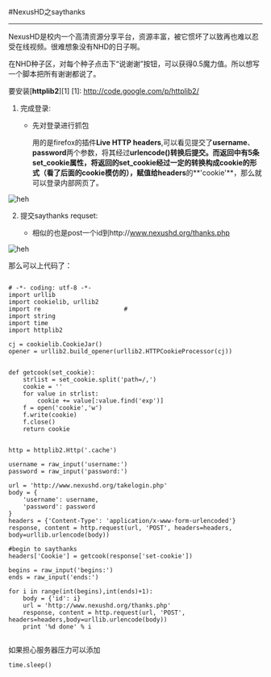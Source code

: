 #NexusHD之saythanks

---

NexusHD是校内一个高清资源分享平台，资源丰富，被它惯坏了以致再也难以忍受在线视频。很难想象没有NHD的日子啊。

在NHD种子区，对每个种子点击下“说谢谢”按钮，可以获得0.5魔力值。所以想写一个脚本把所有谢谢都说了。

要安装[**httplib2**][1]
[1]: http://code.google.com/p/httplib2/

1. 完成登录:

	+ 先对登录进行抓包

		用的是firefox的插件**Live HTTP headers**,可以看见提交了**username**、**password**两个参数，将其经过**urlencode()**转换后提交。而返回中有5条set_cookie属性，将返回的set_cookie经过一定的转换构成cookie的形式（看了后面的cookie模仿的），赋值给**headers**的**'cookie'**，那么就可以登录内部网页了。

![heh](1.png)



2. 提交saythanks requset:

	+ 相似的也是post一个id到http://www.nexushd.org/thanks.php

![heh](2.png)

那么可以上代码了：

<pre><code>
# -*- coding: utf-8 -*-
import urllib
import cookielib, urllib2
import re						#
import string
import time
import httplib2

cj = cookielib.CookieJar()
opener = urllib2.build_opener(urllib2.HTTPCookieProcessor(cj))


def getcook(set_cookie):
	strlist = set_cookie.split('path=/,')
	cookie = ''
	for value in strlist:
		cookie += value[:value.find('exp')]
	f = open('cookie','w')
	f.write(cookie)
	f.close()
	return cookie


http = httplib2.Http('.cache')

username = raw_input('username:')
password = raw_input('password:')

url = 'http://www.nexushd.org/takelogin.php'   
body = {
	'username': username, 
	'password': password
}
headers = {'Content-Type': 'application/x-www-form-urlencoded'}
response, content = http.request(url, 'POST', headers=headers, body=urllib.urlencode(body))

#begin to saythanks
headers['Cookie'] = getcook(response['set-cookie'])

begins = raw_input('begins:')
ends = raw_input('ends:')

for i in range(int(begins),int(ends)+1):
	body = {'id': i}
	url = 'http://www.nexushd.org/thanks.php'
	response, content = http.request(url, 'POST', headers=headers,body=urllib.urlencode(body))
	print '%d done' % i
	
</code></pre>



如果担心服务器压力可以添加

	time.sleep()